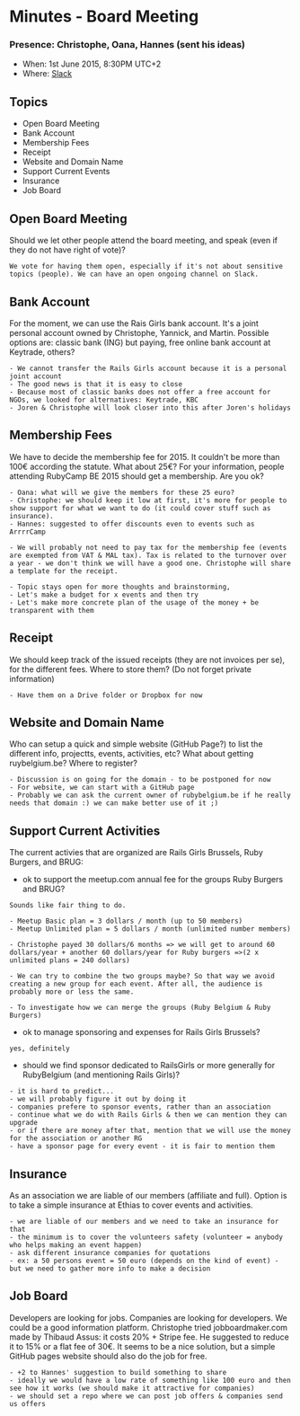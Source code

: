 # Minutes - Board Meeting
### Presence: Christophe, Oana, Hannes (sent his ideas)

* When: 1st June 2015, 8:30PM UTC+2
* Where: [Slack](https://rubyburgers.slack.com/messages/association/)

## Topics

* Open Board Meeting
* Bank Account
* Membership Fees
* Receipt
* Website and Domain Name
* Support Current Events
* Insurance
* Job Board

## Open Board Meeting

Should we let other people attend the board meeting, and speak (even if they do not have right of vote)?

```
We vote for having them open, especially if it's not about sensitive topics (people). We can have an open ongoing channel on Slack.
```

## Bank Account

For the moment, we can use the Rais Girls bank account. It's a joint personal account owned by Christophe, Yannick,
and Martin. Possible options are: classic bank (ING) but paying, free online bank account at Keytrade, others?

```
- We cannot transfer the Rails Girls account because it is a personal joint account
- The good news is that it is easy to close
- Because most of classic banks does not offer a free account for NGOs, we looked for alternatives: Keytrade, KBC
- Joren & Christophe will look closer into this after Joren's holidays
```

## Membership Fees

We have to decide the membership fee for 2015. It couldn't be more than 100€ according the statute. What about 25€?
For your information, people attending RubyCamp BE 2015 should get a membership. Are you ok?

```
- Oana: what will we give the members for these 25 euro?
- Christophe: we should keep it low at first, it's more for people to show support for what we want to do (it could cover stuff such as insurance).
- Hannes: suggested to offer discounts even to events such as ArrrrCamp

- We will probably not need to pay tax for the membership fee (events are exempted from VAT & MAL tax). Tax is related to the turnover over a year - we don't think we will have a good one. Christophe will share a template for the receipt.

- Topic stays open for more thoughts and brainstorming,
- Let's make a budget for x events and then try
- Let's make more concrete plan of the usage of the money + be transparent with them
```

## Receipt

We should keep track of the issued receipts (they are not invoices per se), for the different fees. Where to store
them? (Do not forget private information)

```
- Have them on a Drive folder or Dropbox for now
```

## Website and Domain Name

Who can setup a quick and simple website (GitHub Page?) to list the different info, projectts, events, activities,
etc? What about getting ruybelgium.be? Where to register?

```
- Discussion is on going for the domain - to be postponed for now
- For website, we can start with a GitHub page
- Probably we can ask the current owner of rubybelgium.be if he really needs that domain :) we can make better use of it ;)
```

## Support Current Activities

The current activies that are organized are Rails Girls Brussels, Ruby Burgers, and BRUG:

* ok to support the meetup.com annual fee for the groups Ruby Burgers and BRUG?

```
Sounds like fair thing to do.
  
- Meetup Basic plan = 3 dollars / month (up to 50 members)
- Meetup Unlimited plan = 5 dollars / month (unlimited number members)

- Christophe payed 30 dollars/6 months => we will get to around 60 dollars/year + another 60 dollars/year for Ruby burgers =>(2 x unlimited plans = 240 dollars)

- We can try to combine the two groups maybe? So that way we avoid creating a new group for each event. After all, the audience is probably more or less the same.

- To investigate how we can merge the groups (Ruby Belgium & Ruby Burgers)
```

* ok to manage sponsoring and expenses for Rails Girls Brussels?

```
yes, definitely
```

* should we find sponsor dedicated to RailsGirls or more generally for RubyBelgium (and mentioning Rails Girls)?
  
```
- it is hard to predict...
- we will probably figure it out by doing it
- companies prefere to sponsor events, rather than an association
- continue what we do with Rails Girls & then we can mention they can upgrade
- or if there are money after that, mention that we will use the money for the association or another RG
- have a sponsor page for every event - it is fair to mention them
```

## Insurance

As an association we are liable of our members (affiliate and full). Option is to take a simple insurance at Ethias
to cover events and activities.

```
- we are liable of our members and we need to take an insurance for that
- the minimum is to cover the volunteers safety (volunteer = anybody who helps making an event happen)
- ask different insurance companies for quotations
- ex: a 50 persons event = 50 euro (depends on the kind of event) - but we need to gather more info to make a decision
```

## Job Board

Developers are looking for jobs. Companies are looking for developers. We could be a good information platform.
Christophe tried jobboardmaker.com made by Thibaud Assus: it costs 20% + Stripe fee. He suggested to reduce it
to 15% or a flat fee of 30€. It seems to be a nice solution, but a simple GitHub pages website should also do
the job for free.

```
- +2 to Hannes' suggestion to build something to share
- ideally we would have a low rate of something like 100 euro and then see how it works (we should make it attractive for companies)
- we should set a repo where we can post job offers & companies send us offers
```
